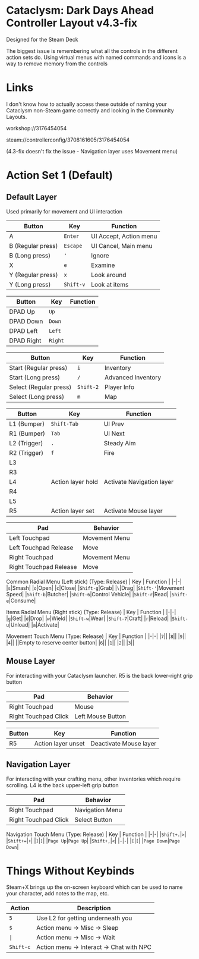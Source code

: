# Cataclysm: Dark Days Ahead Controller Layout v4.3-fix
Designed for the Steam Deck

The biggest issue is remembering what all the controls in the different action sets do. Using virtual menus with named commands and icons is a way to remove memory from the controls

# Links
I don't know how to actually access these outside of naming your Cataclysm non-Steam game correctly and looking in the Community Layouts.

workshop://3176454054

steam://controllerconfig/3708161605/3176454054

(4.3-fix doesn't fix the issue - Navigation layer uses Movement menu)

# Action Set 1 (Default)
## Default Layer
Used primarily for movement and UI interaction

| Button | Key | Function |
|-|-|-|
|A|`Enter`|UI Accept, Action menu|
|B (Regular press)|`Escape`|UI Cancel, Main menu|
|B (Long press)|`'`|Ignore|
|X|`e`|Examine|
|Y (Regular press)|`x`|Look around|
|Y (Long press)|`Shift-v`|Look at items|

| Button | Key | Function |
|-|-|-|
|DPAD Up|`Up`||
|DPAD Down|`Down`||
|DPAD Left|`Left`||
|DPAD Right|`Right`||

| Button | Key | Function |
|-|-|-|
|Start (Regular press)|`i`|Inventory|
|Start (Long press)|`/`|Advanced Inventory|
|Select (Regular press)|`Shift-2`|Player Info|
|Select (Long press)|`m`|Map|

| Button | Key | Function |
|-|-|-|
|L1 (Bumper)|`Shift-Tab`|UI Prev|
|R1 (Bumper)|`Tab`|UI Next|
|L2 (Trigger)|`.`|Steady Aim|
|R2 (Trigger)|`f`|Fire|
|L3|||
|R3|||
|L4|Action layer hold|Activate Navigation layer
|R4|||
|L5|||
|R5|Action layer set|Activate Mouse layer|

|Pad|Behavior|
|-|-|
|Left Touchpad|Movement Menu|
|Left Touchpad Release|Move|
|Right Touchpad|Movement Menu|
|Right Touchpad Release|Move|

Common Radial Menu (Left stick) (Type: Release)
| Key | Function |
|-|-|
|`s`|Smash|
|`o`|Open|
|`c`|Close|
|`Shift-g`|Grab|
|`\`|Drag|
|`Shift-'`|Movement Speed|
|`Shift-b`|Butcher|
|`Shift-6`|Control Vehicle|
|`Shift-r`|Read|
|`Shift-e`|Consume|

Items Radial Menu (Right stick) (Type: Release)
| Key | Function |
|-|-|
|`g`|Get|
|`d`|Drop|
|`w`|Wield|
|`Shift-w`|Wear|
|`Shift-7`|Craft|
|`r`|Reload|
|`Shift-u`|Unload|
|`a`|Activate|

Movement Touch Menu  (Type: Release)
| Key | Function |
|-|-|
|`7`||
|`8`||
|`9`||
|`4`||
||Empty to reserve center button|
|`6`||
|`1`||
|`2`||
|`3`||

## Mouse Layer
For interacting with your Cataclysm launcher. R5 is the back lower-right grip button

|Pad|Behavior|
|-|-|
|Right Touchpad|Mouse|
|Right Touchpad Click|Left Mouse Button|

| Button | Key | Function |
|-|-|-|
|R5|Action layer unset|Deactivate Mouse layer|

## Navigation Layer
For interacting with your crafting menu, other inventories which require scrolling. L4 is the back upper-left grip button

|Pad|Behavior|
|-|-|
|Right Touchpad|Navigation Menu|
|Right Touchpad Click|Select Button|

Navigation Touch Menu  (Type: Release)
| Key | Function |
|-|-|
|`Shift+.`|`>`|
|`Shift+=`|`+`|
|`]`|`]`|
|`Page Up`|`Page Up`|
|`Shift+,`|`<`|
|`-`|`-`|
|`[`|`[`|
|`Page Down`|`Page Down`|

# Things Without Keybinds
Steam+X brings up the on-screen keyboard which can be used to name your character, add notes to the map, etc.

|Action|Description|
|-|-|
|`5`|Use L2 for `g`etting underneath you|
|`$`|Action menu -> Misc -> Sleep|
|`\|`|Action menu -> Misc -> Wait|
|`Shift-c`|Action menu -> Interact -> Chat with NPC|
